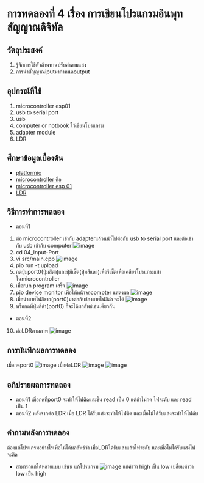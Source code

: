 # การทดลองที่ 4 เรื่อง การเขียนโปรแกรมอินพุทสัญญาณดิจิทัล
## วัตถุประสงค์
1. รู้จักการใช้ตัวต้านทานปรับค่าตามแสง
2. การนำสัญญาณiputมากำหนดoutput
## อุปกรณ์ที่ใช้
1. microcontroller esp01
2. usb to serial port
3. usb
4. computer or notbook ไว้เขียนโปรแกรม
5. adapter module
6. LDR
## ศึกษาข้อมูลเบื้องต้น
* [platformio](https://platformio.org/)
* [microcontroller คือ](https://thiti.dev/blog/28/)
* [microcontroller esp 01](http://fitrox.lnwshop.com/article/28/esp8266-ตอนที่-1-รู้จักกับ-esp8266)
* [LDR](https://sites.google.com/site/elecso25/menu/8)
## วิธีการทำการทดลอง
* ตอนที่1
1. ต่อ microcontroller เข้ากับ adapterแล้วนนำไปต่อกับ usb to serial port และต่อเข้ากับ usb เข้ากับ computer
![image](https://user-images.githubusercontent.com/80880831/112261170-e5e9f000-8c9d-11eb-9e53-7a8fc340316e.jpeg)
2. cd 04_Input-Port
3. vi src/main.cpp
![image](https://user-images.githubusercontent.com/80880831/112263412-d4a2e280-8ca1-11eb-964c-a95a49ad0da8.jpeg)
4. pio run -t upload
5. กดปุ่มport0(ปุ่มสีดำ)และปุ่มีเซ็ต(ปุ่มสีแดง)เพื่อรีเซ็ตเพื่อเคลียร์โปรแกรมเก่าในmicrocontroller
6. เมื่อrun program เสร็จ
![image](https://user-images.githubusercontent.com/80880831/112263491-f7cd9200-8ca1-11eb-87e5-6784ee695a23.jpeg)
7. pio device monitor เพื่อให้หน้าจอcompter แสดงผล
![image](https://user-images.githubusercontent.com/80880831/112263557-1469ca00-8ca2-11eb-8331-b880343debfa.jpeg)
8. เมื่อนำสายไฟสีขาว(port0)มาต่อกับช่องสายไฟสีดำ จะได้
![image](https://user-images.githubusercontent.com/80880831/112263692-4da23a00-8ca2-11eb-863d-72c06c4dc262.jpeg)
9. หรือกดที่ปุ่มสีดำ(port0) ก็จะได้ผลลัพธ์เช่นเดียวกัน
* ตอนที่2
10. ต่อLDRตามภาพ
![image](https://user-images.githubusercontent.com/80880831/112263946-a8d42c80-8ca2-11eb-9ce8-2612f56981ea.jpeg)

## การบันทึกผลการทดลอง
เมื่อกดport0
![image](https://user-images.githubusercontent.com/80880831/112263692-4da23a00-8ca2-11eb-863d-72c06c4dc262.jpeg)
เมื่อต่อLDR
![image](https://user-images.githubusercontent.com/80880831/112264014-cef9cc80-8ca2-11eb-9fae-9c14ff5b99ec.jpeg)
![image](https://user-images.githubusercontent.com/80880831/112264035-d4efad80-8ca2-11eb-9994-d46a1f7f3ba2.jpeg)
## อภิปรายผลการทดลอง
* ตอนที1 เมื่อกดที่port0 จะทำให้ไฟติดและขึ้น read เป็น 0 แต่ถ้าไม่กด ไฟจะดับ และ read เป็น 1
* ตอนที่2 หลังจากต่อ LDR เมื่อ LDR ได้รับแสงจะทำให้ไฟติด และเมื่อไม่ได้รับแสงจะทำให้ไฟดับ
## คำถามหลังการทดลอง
ต้องแก้โปรแกรมอย่างไรเพื่อให้ได้ผลลัพธ์ว่า เมื่อLDRได้รับแสงแล้วไฟจะดับ และเมื่อไม่ได้รับแสงไฟจะติด
  * สามารถแก้ได้หลายแบบ เช่นน แก้โปรแกรม
  ![image](https://user-images.githubusercontent.com/80880831/112264719-dd94b380-8ca3-11eb-8ec5-4c7516f4d3d0.jpeg)
แก้คำว่า high เป็น low เปลี่ยนคำว่า low เป็น high

